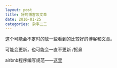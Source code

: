 ```yaml
---
layout: post
title: 好的博客及文章
date: 2016-01-25
categories: 杂事二三
---
```



这个可能会不定时的放一些看到的比较好的博客和文章。

可能会更新，也可能会一直不更新 /抠鼻

airbnb程序编写规范——[这里](https://github.com/vikingmute/javascript)